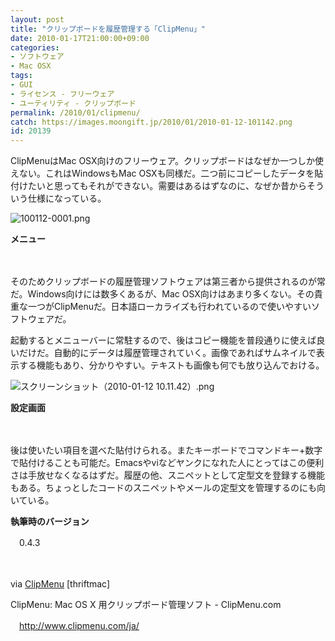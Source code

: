 ```yaml
---
layout: post
title: "クリップボードを履歴管理する「ClipMenu」"
date: 2010-01-17T21:00:00+09:00
categories:
- ソフトウェア
- Mac OSX
tags: 
- GUI
- ライセンス - フリーウェア
- ユーティリティ - クリップボード
permalink: /2010/01/clipmenu/
catch: https://images.moongift.jp/2010/01/2010-01-12-101142.png
id: 20139
---
```

ClipMenuはMac OSX向けのフリーウェア。クリップボードはなぜか一つしか使えない。これはWindowsもMac OSXも同様だ。二つ前にコピーしたデータを貼付けたいと思ってもそれができない。需要はあるはずなのに、なぜか昔からそういう仕様になっている。

  

![100112-0001.png](https://images.moongift.jp/2010/01/100112-0001.png)  
  
**メニュー**

  

　

  

そのためクリップボードの履歴管理ソフトウェアは第三者から提供されるのが常だ。Windows向けには数多くあるが、Mac OSX向けはあまり多くない。その貴重な一つがClipMenuだ。日本語ローカライズも行われているので使いやすいソフトウェアだ。

  
<!--more-->

起動するとメニューバーに常駐するので、後はコピー機能を普段通りに使えば良いだけだ。自動的にデータは履歴管理されていく。画像であればサムネイルで表示する機能もあり、分かりやすい。テキストも画像も何でも放り込んでおける。

  

![スクリーンショット（2010-01-12 10.11.42）.png](https://images.moongift.jp/2010/01/2010-01-12-101142.png)  
  
**設定画面**

  

　

  

後は使いたい項目を選べた貼付けられる。またキーボードでコマンドキー+数字で貼付けることも可能だ。Emacsやviなどヤンクになれた人にとってはこの便利さは手放せなくなるはずだ。履歴の他、スニペットとして定型文を登録する機能もある。ちょっとしたコードのスニペットやメールの定型文を管理するのにも向いている。

  

**執筆時のバージョン**  
  
　0.4.3

  

　

  

via [ClipMenu](http://www.thriftmac.com/clipmenu) [thriftmac]

  

ClipMenu: Mac OS X 用クリップボード管理ソフト - ClipMenu.com  
  
　http://www.clipmenu.com/ja/

  
